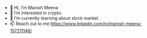 - 👋 Hi, I’m Manish Meena
- 👀 I’m interested in crypto.
- 🌱 I’m currently learning about stock market.
- 📫 Reach out to me https://www.linkedin.com/in/manish-meena-157211146/

<!---
manish-meena-bb/manish-meena-bb is a ✨ special ✨ repository because its `README.md` (this file) appears on your GitHub profile.
You can click the Preview link to take a look at your changes.
--->
